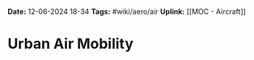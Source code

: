**Date:** 12-06-2024 18-34
**Tags:** #wiki/aero/air 
**Uplink:** [[MOC - Aircraft]]

# Urban Air Mobility

